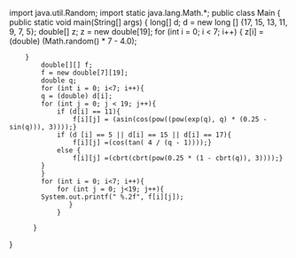 import java.util.Random;
import static java.lang.Math.*;
public class Main {
    public static void main(String[] args) {
        long[] d;
        d = new long [] {17, 15, 13, 11, 9, 7, 5};
        double[] z;
        z = new double[19];
        for (int i = 0; i < 7; i++) {
            z[i] = (double) (Math.random() * 7 - 4.0);
            
        }
            double[][] f;
            f = new double[7][19];
            double q;
            for (int i = 0; i<7; i++){
            q = (double) d[i];
            for (int j = 0; j < 19; j++){
                if (d[i] == 11){
                    f[i][j] = (asin(cos(pow((pow(exp(q), q) * (0.25 - sin(q))), 3))));}
                if (d [i] == 5 || d[i] == 15 || d[i] == 17){
                    f[i][j] =(cos(tan( 4 / (q - 1))));}
                else {
                    f[i][j] =(cbrt(cbrt(pow(0.25 * (1 - cbrt(q)), 3))));}
            }
            }
            for (int i = 0; i<7; i++){
                for (int j = 0; j<19; j++){
            System.out.printf(" %.2f", f[i][j]);
                   }
                }
                  
          }
}
